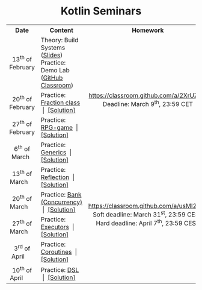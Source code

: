 <h1 align="center">Kotlin Seminars</h1>

<table>
	<tr>
		<th width="150000px">Date</th>
		<th width="600000px">Content</th>
		<th width="400000px">Homework</th>
	</tr>
	<tr>
		<td align="center">13<sup>th</sup> of February</td>
		<td>
			Theory: Build Systems (<a href="assets/Kotlin — Build Systems.pdf?raw=true">Slides</a>)
			<br>
			Practice: Demo Lab (<a href="https://classroom.github.com/a/q0cc6uY7">GitHub Classroom</a>)
		</td>
		<td align="center" rowspan="4">
			<a href="https://classroom.github.com/a/2XrUZaIK">https://classroom.github.com/a/2XrUZaIK</a>
			<br>
			Deadline: March 9<sup>th</sup>, 23:59 CET
		</td>
	</tr>
	<tr>
		<td align="center">20<sup>th</sup> of February</td>
		<td>Practice: <a href="seminar-02">Fraction class</a> &nbsp;|&nbsp; <a href="seminar-02-solution">[Solution]</a></td>
	</tr>
	<tr>
		<td align="center">27<sup>th</sup> of February</td>
		<td>Practice: <a href="seminar-03">RPG-game<a> &nbsp;|&nbsp; <a href="seminar-03-solution">[Solution]</a></td>
	</tr>
	<tr>
		<td align="center">6<sup>th</sup> of March &nbsp;</td>
		<td>Practice: <a href="seminar-04">Generics</a> &nbsp;|&nbsp; <a href="seminar-04-solution">[Solution]</a></td>
	</tr>
	<tr>
		<td align="center">13<sup>th</sup> of March &nbsp;&nbsp;&nbsp;</td>
		<td>Practice: <a href="seminar-05">Reflection</a> &nbsp;|&nbsp; <a href="seminar-05-solution">[Solution]</a></td>
		<td align="center" rowspan="4">
			<a href="https://classroom.github.com/a/usMI2_X2">https://classroom.github.com/a/usMI2_X2</a>
			<br>
			Soft deadline: March 31<sup>st</sup>, 23:59 CEST
 			<br>
 			Hard deadline: April 7<sup>th</sup>, 23:59 CEST
		</td>
	</tr>
	<tr>
		<td align="center">20<sup>th</sup> of March &nbsp;&nbsp;&nbsp;</td>
		<td>Practice: <a href="seminar-06">Bank (Concurrency)</a> &nbsp;|&nbsp; <a href="seminar-06-solution">[Solution]</a></td>
	</tr>
	<tr>
		<td align="center">27<sup>th</sup> of March &nbsp;&nbsp;&nbsp;</td>
		<td>Practice: <a href="seminar-07">Executors</a> &nbsp;|&nbsp; <a href="seminar-07-solution">[Solution]</a></td>
	</tr>
	<tr>
		<td align="center">3<sup>rd</sup> of April &nbsp;&nbsp;&nbsp;&nbsp;</td>
		<td>Practice: <a href="seminar-08">Coroutines</a> &nbsp;|&nbsp; <a href="seminar-08-solution">[Solution]</a></td>
	</tr>
	<tr>
		<td align="center">10<sup>th</sup> of April &nbsp;&nbsp;&nbsp;&nbsp;&nbsp;&nbsp;</td>
		<td>Practice: <a href="seminar-09">DSL</a> &nbsp;|&nbsp; <a href="seminar-09-solution">[Solution]</a></td>
	</tr>
</table>
